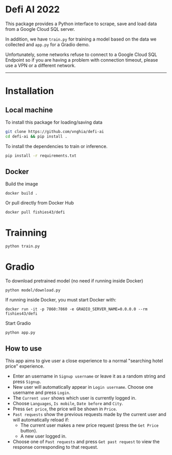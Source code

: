 # Defi AI 2022

This package provides a Python interface to scrape, save and load data from a Google Cloud SQL server.

In addition, we have `train.py` for training a model based on the data we collected and `app.py` for a Gradio demo.

Unfortunately, some networks refuse to connect to a Google Cloud SQL Endpoint so if you are having a problem with connection timeout, please use a VPN or a different network.

---

# Installation

## Local machine

To install this package for loading/saving data

```bash
git clone https://github.com/vnghia/defi-ai
cd defi-ai && pip install .
```

To install the dependencies to train or inference.

```bash
pip install -r requirements.txt
```

## Docker

Build the image

```
docker build .
```

Or pull directly from Docker Hub

```
docker pull fishies43/defi
```

# Trainning

```
python train.py
```

# Gradio

To download pretrained model (no need if running inside Docker)

```
python model/download.py
```

If running inside Docker, you must start Docker with:

```
docker run -it -p 7860:7860 -e GRADIO_SERVER_NAME=0.0.0.0 --rm fishies43/defi
```

Start Gradio

```
python app.py
```

## How to use

This app aims to give user a close experience to a normal "searching hotel price" experience.

- Enter an username in `Signup username` or leave it as a random string and press `Signup`.
- New user will automatically appear in `Login username`. Choose one username and press `Login`.
- The `Current user` shows which user is currently logged in.
- Choose `Languages`, `Is mobile`, `Date before` and `City`.
- Press `Get price`, the price will be shown in `Price`.
- `Past requests` show the previous requests made by the current user and will automatically reload if:
  - The current user makes a new price request (press the `Get Price` button).
  - A new user logged in.
- Choose one of `Past requests` and press `Get past request` to view the response corresponding to that request.

